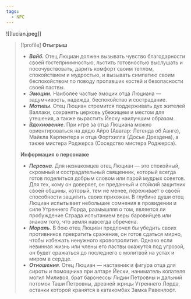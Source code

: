```yaml
---
tags:
  - NPC
---
```

![[lucian.jpeg]]

> [!profile] 
> **Отыгрыш**
>   - **_Вайб._** Отец Люциан должен вызывать чувство благодарности своей гостеприимностью, льстить готовностью выслушать и посочувствовать, дарить комфорт своим теплом, спокойствием и мудростью, и вызывать симпатию своим беспокойством по поводу пропавших костей и безопасности своей паствы.
>   - _**Эмоции.**_ Наиболее частые эмоции отца Люциана — задумчивость, надежда, беспокойство и сострадание.
>   - _**Мотивы**_. Отец Люциан стремится поддерживать дух жителей Валлаки, сохранять церковь убежищем и местом для утешения, а также вырастить Йеску наилучшим образом.
>   - _**Вдохновение**_. При игре за отца Люциана можно ориентироваться на дядю Айро (Аватар: Легенда об Аанге), Майкла Карпентера и отца Фортхилла (Досье Дрездена), а также мистера Роджерса (Соседство мистера Роджерса).
>   
>   **Информация о персонаже** 
>   - _**Персона**_. Для незнакомцев отец Люциан — это спокойный, скромный и сострадательный священник, который всегда готов поделиться добрым словом или парой мудрых советов. Для тех, кому он доверяет, он преданный и стойкий защитник своей общины, который, тем не менее, переживает о своей способности защитить своих прихожан. В глубине души отец Люциан испытывает небольшие сомнения в провидении и силе Утреннего Лорда, размышляя о том, является ли пробуждение Страда испытанием веры баровийцев или знаком того, что земля навсегда обречена.
>   - _**Мораль**_. В бою отец Люциан предпочел бы убедить своих противников прекратить сражение, он готов сдаться мирно, чтобы избежать ненужного кровопролития. Однако если невинная жизнь или члены его паствы окажутся под угрозой, он будет сражаться до последнего с молитвой на устах и миром в сердце.
>   - _**Отношения**_. Отец Люциан — наставник и фигура отца для сироты и помощника при алтаре Йески, наниматель копателя могил Миливоя, брат баронессы Лидии Петровны и дальний потомок Таши Петровны, древней жрицы Утреннего Лорда, останки которой хранятся в катакомбах Замка Равенлофт.
